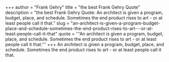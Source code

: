 +++
author = "Frank Gehry"
title = "the best Frank Gehry Quote"
description = "the best Frank Gehry Quote: An architect is given a program, budget, place, and schedule. Sometimes the end product rises to art - or at least people call it that."
slug = "an-architect-is-given-a-program-budget-place-and-schedule-sometimes-the-end-product-rises-to-art---or-at-least-people-call-it-that"
quote = '''An architect is given a program, budget, place, and schedule. Sometimes the end product rises to art - or at least people call it that.'''
+++
An architect is given a program, budget, place, and schedule. Sometimes the end product rises to art - or at least people call it that.
